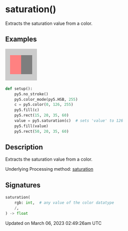# saturation()

Extracts the saturation value from a color.

## Examples

<div class="example-table">

<div class="example-row"><div class="example-cell-image">

![example picture for saturation()](/images/reference/Sketch_saturation_0.png)

</div><div class="example-cell-code">

```python
def setup():
    py5.no_stroke()
    py5.color_mode(py5.HSB, 255)
    c = py5.color(0, 126, 255)
    py5.fill(c)
    py5.rect(15, 20, 35, 60)
    value = py5.saturation(c)  # sets 'value' to 126
    py5.fill(value)
    py5.rect(50, 20, 35, 60)
```

</div></div>

</div>

## Description

Extracts the saturation value from a color.

Underlying Processing method: [saturation](https://processing.org/reference/saturation_.html)

## Signatures

```python
saturation(
    rgb: int,  # any value of the color datatype
    /,
) -> float
```

Updated on March 06, 2023 02:49:26am UTC
